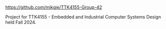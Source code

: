 https://github.com/mikgje/TTK4155-Group-42

Project for TTK4155 - Embedded and Industrial Computer Systems Design held Fall 2024.
